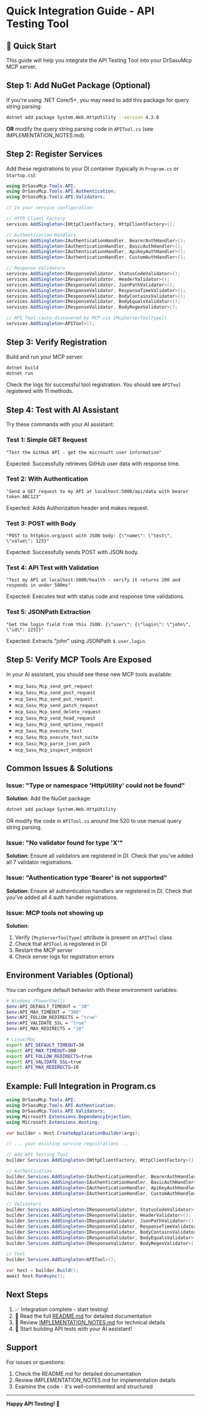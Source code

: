 # Quick Integration Guide - API Testing Tool

## 🚀 Quick Start

This guide will help you integrate the API Testing Tool into your DrSasuMcp MCP server.

## Step 1: Add NuGet Package (Optional)

If you're using .NET Core/5+, you may need to add this package for query string parsing:

```bash
dotnet add package System.Web.HttpUtility --version 4.3.0
```

**OR** modify the query string parsing code in `APITool.cs` (see IMPLEMENTATION_NOTES.md).

## Step 2: Register Services

Add these registrations to your DI container (typically in `Program.cs` or `Startup.cs`):

```csharp
using DrSasuMcp.Tools.API;
using DrSasuMcp.Tools.API.Authentication;
using DrSasuMcp.Tools.API.Validators;

// In your service configuration:

// HTTP Client Factory
services.AddSingleton<IHttpClientFactory, HttpClientFactory>();

// Authentication Handlers
services.AddSingleton<IAuthenticationHandler, BearerAuthHandler>();
services.AddSingleton<IAuthenticationHandler, BasicAuthHandler>();
services.AddSingleton<IAuthenticationHandler, ApiKeyAuthHandler>();
services.AddSingleton<IAuthenticationHandler, CustomAuthHandler>();

// Response Validators
services.AddSingleton<IResponseValidator, StatusCodeValidator>();
services.AddSingleton<IResponseValidator, HeaderValidator>();
services.AddSingleton<IResponseValidator, JsonPathValidator>();
services.AddSingleton<IResponseValidator, ResponseTimeValidator>();
services.AddSingleton<IResponseValidator, BodyContainsValidator>();
services.AddSingleton<IResponseValidator, BodyEqualsValidator>();
services.AddSingleton<IResponseValidator, BodyRegexValidator>();

// API Tool (auto-discovered by MCP via [McpServerToolType])
services.AddSingleton<APITool>();
```

## Step 3: Verify Registration

Build and run your MCP server:

```bash
dotnet build
dotnet run
```

Check the logs for successful tool registration. You should see `APITool` registered with 11 methods.

## Step 4: Test with AI Assistant

Try these commands with your AI assistant:

### Test 1: Simple GET Request
```
"Test the GitHub API - get the microsoft user information"
```

Expected: Successfully retrieves GitHub user data with response time.

### Test 2: With Authentication
```
"Send a GET request to my API at localhost:5000/api/data with bearer token ABC123"
```

Expected: Adds Authorization header and makes request.

### Test 3: POST with Body
```
"POST to httpbin.org/post with JSON body: {\"name\": \"test\", \"value\": 123}"
```

Expected: Successfully sends POST with JSON body.

### Test 4: API Test with Validation
```
"Test my API at localhost:5000/health - verify it returns 200 and responds in under 500ms"
```

Expected: Executes test with status code and response time validations.

### Test 5: JSONPath Extraction
```
"Get the login field from this JSON: {\"user\": {\"login\": \"john\", \"id\": 123}}"
```

Expected: Extracts "john" using JSONPath `$.user.login`.

## Step 5: Verify MCP Tools Are Exposed

In your AI assistant, you should see these new MCP tools available:
- `mcp_Sasu_Mcp_send_get_request`
- `mcp_Sasu_Mcp_send_post_request`
- `mcp_Sasu_Mcp_send_put_request`
- `mcp_Sasu_Mcp_send_patch_request`
- `mcp_Sasu_Mcp_send_delete_request`
- `mcp_Sasu_Mcp_send_head_request`
- `mcp_Sasu_Mcp_send_options_request`
- `mcp_Sasu_Mcp_execute_test`
- `mcp_Sasu_Mcp_execute_test_suite`
- `mcp_Sasu_Mcp_parse_json_path`
- `mcp_Sasu_Mcp_inspect_endpoint`

## Common Issues & Solutions

### Issue: "Type or namespace 'HttpUtility' could not be found"

**Solution**: Add the NuGet package:
```bash
dotnet add package System.Web.HttpUtility
```

OR modify the code in `APITool.cs` around line 520 to use manual query string parsing.

### Issue: "No validator found for type 'X'"

**Solution**: Ensure all validators are registered in DI. Check that you've added all 7 validator registrations.

### Issue: "Authentication type 'Bearer' is not supported"

**Solution**: Ensure all authentication handlers are registered in DI. Check that you've added all 4 auth handler registrations.

### Issue: MCP tools not showing up

**Solution**: 
1. Verify `[McpServerToolType]` attribute is present on `APITool` class
2. Check that `APITool` is registered in DI
3. Restart the MCP server
4. Check server logs for registration errors

## Environment Variables (Optional)

You can configure default behavior with these environment variables:

```bash
# Windows (PowerShell)
$env:API_DEFAULT_TIMEOUT = "30"
$env:API_MAX_TIMEOUT = "300"
$env:API_FOLLOW_REDIRECTS = "true"
$env:API_VALIDATE_SSL = "true"
$env:API_MAX_REDIRECTS = "10"

# Linux/Mac
export API_DEFAULT_TIMEOUT=30
export API_MAX_TIMEOUT=300
export API_FOLLOW_REDIRECTS=true
export API_VALIDATE_SSL=true
export API_MAX_REDIRECTS=10
```

## Example: Full Integration in Program.cs

```csharp
using DrSasuMcp.Tools.API;
using DrSasuMcp.Tools.API.Authentication;
using DrSasuMcp.Tools.API.Validators;
using Microsoft.Extensions.DependencyInjection;
using Microsoft.Extensions.Hosting;

var builder = Host.CreateApplicationBuilder(args);

// ... your existing service registrations ...

// Add API Testing Tool
builder.Services.AddSingleton<IHttpClientFactory, HttpClientFactory>();

// Authentication
builder.Services.AddSingleton<IAuthenticationHandler, BearerAuthHandler>();
builder.Services.AddSingleton<IAuthenticationHandler, BasicAuthHandler>();
builder.Services.AddSingleton<IAuthenticationHandler, ApiKeyAuthHandler>();
builder.Services.AddSingleton<IAuthenticationHandler, CustomAuthHandler>();

// Validators
builder.Services.AddSingleton<IResponseValidator, StatusCodeValidator>();
builder.Services.AddSingleton<IResponseValidator, HeaderValidator>();
builder.Services.AddSingleton<IResponseValidator, JsonPathValidator>();
builder.Services.AddSingleton<IResponseValidator, ResponseTimeValidator>();
builder.Services.AddSingleton<IResponseValidator, BodyContainsValidator>();
builder.Services.AddSingleton<IResponseValidator, BodyEqualsValidator>();
builder.Services.AddSingleton<IResponseValidator, BodyRegexValidator>();

// Tool
builder.Services.AddSingleton<APITool>();

var host = builder.Build();
await host.RunAsync();
```

## Next Steps

1. ✅ Integration complete - start testing!
2. 📖 Read the full [README.md](README.md) for detailed documentation
3. 🔧 Review [IMPLEMENTATION_NOTES.md](IMPLEMENTATION_NOTES.md) for technical details
4. 🚀 Start building API tests with your AI assistant!

## Support

For issues or questions:
1. Check the README.md for detailed documentation
2. Review IMPLEMENTATION_NOTES.md for implementation details
3. Examine the code - it's well-commented and structured

---

**Happy API Testing! 🎉**

